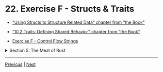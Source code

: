 # 22. Exercise F - Structs & Traits

-   ["Using Structs to Structure Related Data" chapter from "the Book"](https://doc.rust-lang.org/book/ch05-00-structs.html)

-   ["10.2 Traits: Defining Shared Behavior" chapter from "the Book"](https://doc.rust-lang.org/book/ch10-02-traits.html)

-   [Exercise F - Control Flow Strings](https://github.com/CleanCut/ultimate_rust_crash_course/tree/main/exercise/f_structs_traits)

<details>
  <summary> Section 5: The Meat of Rust </summary>

  - [Codebase: s5_exercise_f](../codebase/s5_exercise_f/)
  
</details>

---

[Previous](./21_Traits.md) | [Next](./23_Collections.md)